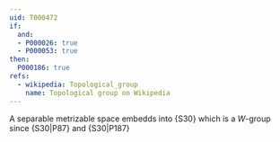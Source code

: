 ```yaml
---
uid: T000472
if:
  and:
  - P000026: true
  - P000053: true
then:
  P000186: true 
refs:
  - wikipedia: Topological_group
    name: Topological group on Wikipedia
---
```


A separable metrizable space embedds into {S30} which is a $W$-group since {S30|P87} and {S30|P187}
